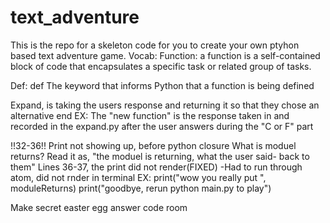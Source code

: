 # text_adventure
This is the repo for a skeleton code for you to create your own ptyhon based text adventure game.
Vocab:
 Function: a function is a self-contained block of code that encapsulates a specific task or related group of tasks.

  Def: def	The keyword that informs Python that a function is being defined

  Expand, is taking the users response and returning it so that they chose an alternative end
  EX: The "new function" is the response taken in and recorded in the expand.py after the user answers during the "C or F" part

  !!32-36!! Print not showing up, before python closure
What is moduel returns?
Read it as, "the moduel is returning, what the user said- back to them"
Lines 36-37, the print did not render(FIXED) -Had to run through atom, did not rnder in terminal
EX:
print("wow you really put ", moduleReturns)
print("goodbye, rerun python main.py to play")


Make secret easter egg answer code room
